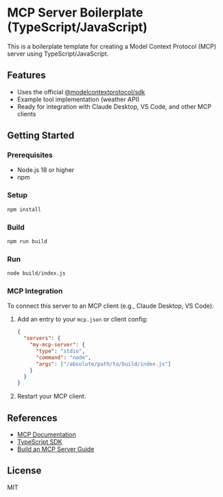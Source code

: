 # MCP Server Boilerplate (TypeScript/JavaScript)

This is a boilerplate template for creating a Model Context Protocol (MCP) server using TypeScript/JavaScript.

## Features

- Uses the official [@modelcontextprotocol/sdk](https://github.com/modelcontextprotocol/typescript-sdk)
- Example tool implementation (weather API)
- Ready for integration with Claude Desktop, VS Code, and other MCP clients

## Getting Started

### Prerequisites

- Node.js 18 or higher
- npm

### Setup

```bash
npm install
```

### Build

```bash
npm run build
```

### Run

```bash
node build/index.js
```

### MCP Integration

To connect this server to an MCP client (e.g., Claude Desktop, VS Code):

1. Add an entry to your `mcp.json` or client config:
   ```json
   {
     "servers": {
       "my-mcp-server": {
         "type": "stdio",
         "command": "node",
         "args": ["/absolute/path/to/build/index.js"]
       }
     }
   }
   ```
2. Restart your MCP client.

## References

- [MCP Documentation](https://modelcontextprotocol.io/)
- [TypeScript SDK](https://github.com/modelcontextprotocol/typescript-sdk)
- [Build an MCP Server Guide](https://modelcontextprotocol.io/docs/develop/build-server)

## License

MIT
